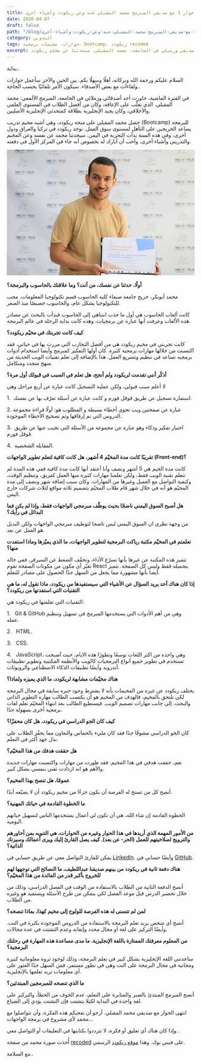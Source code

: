 ```yaml
---
title: حوار 1 مع صديقي المبرمج محمد المقبلي عنه وعن ريكودد وأشياء أخرى..
date: 2020-04-07
draft: false
path: "/blog/حوار-1-مع-صديقي-المبرمج-محمد-المقبلي-عنه-وعن-ريكودد-وأشياء-أخرى"
category: التدوين
tags: حوارات، مخيمات برمجية، bootcamp، ريكودد recoded
excerpt: سأتحدث في هذه التدوينة مع صديقي وزميلي في الجامعة، محمد المقبلي. سيحدثنا عن مخيّم ريكودد (Re:coded bootcamp) وتجربته وما حول ذلك..
---
```

بداية..

السلام عليكم ورحمة الله وبركاته، أهلًا وسهلًا بكم. بين الحين والآخر سأعمل حوارات ولقاءات مع بعض الأصدقاء. سيكون الأمر تلقائيًا بحسب الحاجة..

في الفترة الماضية، حاورت أحد أصدقائي وزملائي في الجامعة، المبرمج الألمعي: محمد المقبلي. الذي تغلّب على الإعاقة، وكان من أفضل الطلاب في المستوى العلمي والأخلاقي، وكان يجيد الإنجليزية بطلاقة كمتحدثي الإنجليزية الأصليين.

حصل محمد المقبلي على منحة ريكودد، وهي أشبه مخيم تدريب (Bootcamp) للبرمجة يساعد الخريجين على التأهل لمستوى سوق العمل. توجد ريكودد في تركيا والعراق ودول أخرى، وفي هذه السنة بدأت التجربة في اليمن. سيحدثنا محمد عن نفسه وعن المخيم والتدريبي وأشياء أخرى، وأحب أن أبارك له بخصوص أنه جاء في المركز الأول في دفعته.

**![صورة محمد المقبلي](images/mohammed-photo.jpg)**

**أولًا، حدثنا عن نفسك، من أنت؟ وما علاقتك بالحاسوب والبرمجة؟**

محمد أبوبكر، خريج جامعة صنعاء كلية الحاسوب قسم تكنولوجيا المعلومات. محب للتكنولوجيا بشكل عام، والحاسوب خصيصًا منذ الصغر.

كانت ألعاب الحاسوب هي أول ما جذب انتباهي إلى الحاسوب فبدأت بالبحث عن مصادر هذه الألعاب وعرفت أنها عبارة عن برمجيات، وهذه كانت بداية الرحلة في عالم البرمجة.

**كيف كانت تجربتك في مخيّم ريكودد؟**

كانت تجربتي في مخيم ريكودد هي من أفضل التجارب التي مررت بها في حياتي، فقد اكتسبت من خلالها مهارات برمجية كثيرة. كان أولها التفكير كمبرمج وأيضا استخدام أدوات برمجيه تساعد في تنظيم وتسريع العمل. هذا بالإضافة إلى تعلم تقنيات الويب الحديثة من منهج متجدد ومتكامل.

**أذكُر أنني تقدمت لريكودد ولم أنجح، هل تعلم في السبب في قبولك أول مرة؟**

لا أعلم سبب قبولي، ولكن عملية التسجيل كانت عبارة عن أربع مراحل وهي

1\.  استمارة تسجيل عن طريق قوقل فورم و كانت عبارة عن أسئلة تعرّف بها عن نفسك.

2\. عبارة عن صفحتين ويب تحوي أخطاء بسيطة و المطلوب هو: أولًا قراءة مجموعة الدروس التي تم إرفاقها وثم تصحيح الأخطاء الموجودة.

3\.  اختبار تفكير وذكاء وهو عبارة عن مجموعة من الأسئلة التي تجيب عنها عن طريق قوقل فورم.

4\.  المقابلة الشخصية.

**تقريبًا كانت مدة المخيّم 4 أشهر، هل كانت كافية لتعلم تطوير الواجهات (Front-end)؟**

كانت مدة الخيم هي 5 أشهر ونصف وأنا أعتقد أنها كانت مدة كافية ففي هذه المدة لم نتعلم تقنية الويب فقط، ولكن تعلمنا مهارات كثيرة منها العمل كفريق، وتنظيم الوقت، وكيفية التواصل مع العميل وغيرها من المهارات. وكان سبب إضافة شهر ونصف إلى مدة المخيّم هو أنه في خلال شهر قام طلاب المخيّم بتصميم ثلاثة مواقع لثلاث شركات خارج اليمن.

**هل أصبح السوق اليمني ناضجًا بحيث يوظّف مبرمجي الواجهات فقط، وإذا لم يكن فما البدائل في رأيك؟**

من وجهة نظري ان السوق اليمني ليس ناضجا لتوظيف مبرمجي الواجهات ولكن البديل هو العمل عن بعد.

**تعلمتم في المخيّم مكتبة رياكت البرمجية لتطوير الواجهات، ما الذي يميّزها وماذا استفدت منها؟**

تتميز هذه المكتبة عن غيرها بأنها تسرّع الأداء، وتخفّف الضغط عن السيرفر، ففي حالة تغيّر أي مكون من مكونات الصفحة تقوم React بتحميله فقط وليس كل الصفحة. تتميز أيضا بأنها مشهورة مما يجعل من السهل جدًا الحصول على مصادر للتعلم.

**إذا كان هناك أحد يريد السؤال عن الأشياء التي سيستفيدها من ريكودد، ماذا تقول له، ما هي التقنيات التي استفدتها من ريكودد؟**

التقنيات التي تعلمتها في ريكودد هي:

1\.   Git & GitHub وهي من أهم الأدوات التي يستخدمها المبرمج في تسهيل وتنظيم عمله.

2\.   HTML.

3\.   CSS.

4\.   JavaScript، وهي واحده من اكثر اللغات توسعًا وتطورًا هذه الايام، حيث أصبحت تستخدم في تطوير جميع أنواع البرمجيات كالويب والأنظمة المكتبية وتطوير تطبيقات أندرويد وأيضًا تطبيقات الذكاء الاصطناعي والروبوتات.

**هناك مخيّمات مشابهة لريكودد، ما الذي يميزه ولماذا؟**

يختلف ريكودد عن غيره من المخيمات بأنه لا يشترط وجود خبره سابقة في مجال البرمجة لكي تلتحق بالمخيم، فالهدف من المخيم هو أن يكتسب الطالب مهاره التطوير الذاتي والبحث. إلى جانب مهارات تصميم الويب. فيستطيع الطالب بعد انتهاء المخيّم تعلم لغات برمجية أخرى بسهولة جدًا.

**كيف كان الجو الدراسي في ريكودد، هل كان محفزًا؟**

كان الجو الدراسي مشوقًا جدًا فقد كان مليء بالحماس والتعاون مما يحفّز الطلاب على بذل جهد أكثر في التعلم.

**هل حققت هدفك من هذا المخيّم؟**

نعم، حققت هدفي في هذا المخيم. فقد طورت من مهارات واكتسبت مهارات جديدة والأهم هو انه ازدادت ثقتي بنفسي بشكل كبير.

**عمومًا، هل تنصح بهذا المخيم؟**

أنصح كل من تسنح له الفرصة أن يكون جزءًا من مخيم ريكودد أن لا يضيّعه أبدًا.

**ما الخطوة القادمة في حياتك المهنية؟**

الخطوة القادمة إن شاء الله، هي أن تكون لي أعمال يستخدمها الناس لتسهيل حياتهم اليومية.

**من الأمور المهمة الذي أريدها في هذا الحوار وغيره من الحوارات، هي التنويه بمن أحاورهم والترويج لصلاحيتهم للعمل (الحر- عن بعد). كيف يصل القارئ إليك ويرى أعمالك وسيرتك الذاتية؟**

يمكن للقارئ التواصل معي عن طريق حسابي في [LinkedIn](https://www.linkedin.com/in/mohammed-al-maqbli/ "حساب محمد على لينكدن"). وأيضًا حسابي في [GitHub](https://github.com/MohammedAlMaqbli "حساب محمد على جت هب").

**هناك دفعة ثانية في ريكودد من بينهم صديقنا عبداللطيف، ما النصائح التي توجهها لهم للخروج بأكبر قدر من الفائدة من هذا المخيّم؟**

أنصح الدفعة الثانية من الطلاب بالاستفادة من الوقت في الفصل الدراسي، وذلك من خلال تحضير الدرس قبل موعد الفصل لكي يتمكن من طرح الأسئلة ويستفيد هو وغيره من الطلاب.

**لمن لم تتسنى له هذه الفرصة للولوج إلى مخيم كهذا، بماذا تنصحه؟**

أنصح أي شخص يريد تعلم البرمجة بالاستفادة من الدروس الموجودة بكثرة في النت. وأيضًا التركيز على لغة أو مجال محدد وإتقانه وعدم التشتت في عدة مجالات.

**من المعلوم معرفتك الممتازة باللغة الإنجليزية. ما مدى مساعدة هذه المهارة في رحلتك البرمجية؟**

ساعدتني اللغة الإنجليزية بشكل كبير في تعلم البرمجة، وذلك لوجود ثروة معلوماتية كبيرة ومجانية في مجال البرمجة على النت وهي في تطور مستمر، فمن السهل جدًا العثور على أي معلومات تريد تعلمها بالإنجليزية.

**ما الذي تنصحه للمبرمجين المبتدئين؟**

أنصح المبرمج المبتدئ بالصبر والمثابرة على التعلم، عدم الخوف من الخطأ، والتركيز على لغة واحدة في البداية لكيلا يتشتت فإن التشتت يؤدي إلى الضياع.

انتهى الحوار مع صديقي محمد المقبلي. أرجو أن تعجبكم هذه الفكرة، وأن تتواصلوا مع محمد لأي مشروع في برمجة الواجهات...

وإذا كان هناك أي تعليق أو فكرة، لا تترددوا بكتابتها في التعليقات أو التواصل معي..

أُخذت صورة محمد من صفحة [recoded](https://www.facebook.com/recodedofficial/posts/2892164384175202 "صفحة ريكودد على فيس بوك") على فيس بوك. وهذا [موقع ريكودد](https://www.re-coded.com/ "موقع ريكودد الرسمي") الرسمي.

مع السلامة..